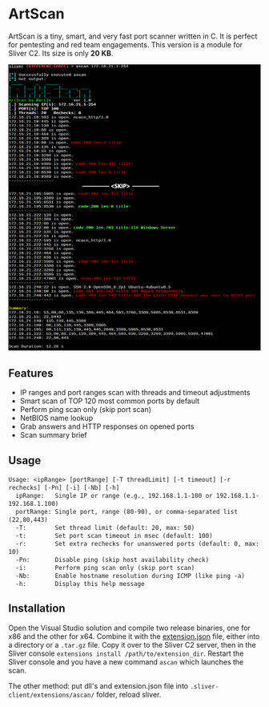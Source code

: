 # ArtScan

ArtScan is a tiny, smart, and very fast port scanner written in C. It is perfect for pentesting and red team engagements. This version is a module for Sliver C2. Its size is only **20 KB**.

![ArtScan](images/ascan.png)

## Features

* IP ranges and port ranges scan with threads and timeout adjustments
* Smart scan of TOP 120 most common ports by default
* Perform ping scan only (skip port scan)
* NetBIOS name lookup
* Grab answers and HTTP responses on opened ports
* Scan summary brief

## Usage

```
Usage: <ipRange> [portRange] [-T threadLimit] [-t timeout] [-r rechecks] [-Pn] [-i] [-Nb] [-h]
  ipRange:   Single IP or range (e.g., 192.168.1.1-100 or 192.168.1.1-192.168.1.100)
  portRange: Single port, range (80-90), or comma-separated list (22,80,443)
  -T:        Set thread limit (default: 20, max: 50)
  -t:        Set port scan timeout in msec (default: 100)
  -r:        Set extra rechecks for unanswered ports (default: 0, max: 10)
  -Pn:       Disable ping (skip host availability check)
  -i:        Perform ping scan only (skip port scan)
  -Nb:       Enable hostname resolution during ICMP (like ping -a)
  -h:        Display this help message
```

## Installation

Open the Visual Studio solution and compile two release binaries, one for x86 and the other for x64.
Combine it with the [extension.json](./extension.json) file, either into a directory or a `.tar.gz` file.
Copy it over to the Sliver C2 server, then in the Sliver console `extensions install /path/to/extension_dir`.
Restart the Sliver console and you have a new command `ascan` which launches the scan.

The other method: put dll's and extension.json file into `.sliver-client/extensions/ascan/` folder, reload sliver.